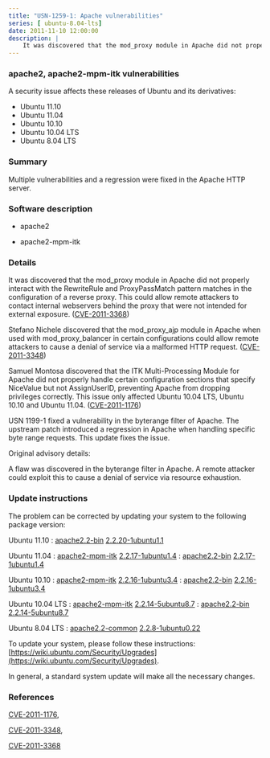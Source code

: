 ```yaml
---
title: "USN-1259-1: Apache vulnerabilities"
series: [ ubuntu-8.04-lts]
date: 2011-11-10 12:00:00
description: |
    It was discovered that the mod_proxy module in Apache did not properly interact with the RewriteRule and ProxyPassMatch pattern matches in the configuration of a reverse proxy. This could allow remote attackers to contact internal webservers behind the proxy that were not intended for external exposure. ([CVE-2011-3368](http://people.ubuntu.com/~ubuntu-security/cve/CVE-2011-3368))
--- 
```

 
 


### apache2, apache2-mpm-itk vulnerabilities

A security issue affects these releases of Ubuntu and its derivatives:

* Ubuntu 11.10
* Ubuntu 11.04
* Ubuntu 10.10
* Ubuntu 10.04 LTS
* Ubuntu 8.04 LTS

### Summary

Multiple vulnerabilities and a regression were fixed in the Apache HTTP server.

### Software description

* apache2 

* apache2-mpm-itk 

### Details

It was discovered that the mod_proxy module in Apache did not properly interact with the RewriteRule and ProxyPassMatch pattern matches in the configuration of a reverse proxy. This could allow remote attackers to contact internal webservers behind the proxy that were not intended for external exposure. ([CVE-2011-3368](http://people.ubuntu.com/~ubuntu-security/cve/CVE-2011-3368))

Stefano Nichele discovered that the mod_proxy_ajp module in Apache when used with mod_proxy_balancer in certain configurations could allow remote attackers to cause a denial of service via a malformed HTTP request. ([CVE-2011-3348](http://people.ubuntu.com/~ubuntu-security/cve/CVE-2011-3348))

Samuel Montosa discovered that the ITK Multi-Processing Module for Apache did not properly handle certain configuration sections that specify NiceValue but not AssignUserID, preventing Apache from dropping privileges correctly. This issue only affected Ubuntu 10.04 LTS, Ubuntu 10.10 and Ubuntu 11.04. ([CVE-2011-1176](http://people.ubuntu.com/~ubuntu-security/cve/CVE-2011-1176))

USN 1199-1 fixed a vulnerability in the byterange filter of Apache. The upstream patch introduced a regression in Apache when handling specific byte range requests. This update fixes the issue.

Original advisory details:

 A flaw was discovered in the byterange filter in Apache. A remote attacker could exploit this to cause a denial of service via resource exhaustion. 

### Update instructions

The problem can be corrected by updating your system to the following package version:

Ubuntu 11.10
 : [apache2.2-bin](https://launchpad.net/ubuntu/+source/apache2) <span> [2.2.20-1ubuntu1.1](https://launchpad.net/ubuntu/+source/apache2/2.2.20-1ubuntu1.1) </span> 

Ubuntu 11.04
 : [apache2-mpm-itk](https://launchpad.net/ubuntu/+source/apache2) <span> [2.2.17-1ubuntu1.4](https://launchpad.net/ubuntu/+source/apache2/2.2.17-1ubuntu1.4) </span> 
 : [apache2.2-bin](https://launchpad.net/ubuntu/+source/apache2) <span> [2.2.17-1ubuntu1.4](https://launchpad.net/ubuntu/+source/apache2/2.2.17-1ubuntu1.4) </span> 

Ubuntu 10.10
 : [apache2-mpm-itk](https://launchpad.net/ubuntu/+source/apache2) <span> [2.2.16-1ubuntu3.4](https://launchpad.net/ubuntu/+source/apache2/2.2.16-1ubuntu3.4) </span> 
 : [apache2.2-bin](https://launchpad.net/ubuntu/+source/apache2) <span> [2.2.16-1ubuntu3.4](https://launchpad.net/ubuntu/+source/apache2/2.2.16-1ubuntu3.4) </span> 

Ubuntu 10.04 LTS
 : [apache2-mpm-itk](https://launchpad.net/ubuntu/+source/apache2) <span> [2.2.14-5ubuntu8.7](https://launchpad.net/ubuntu/+source/apache2/2.2.14-5ubuntu8.7) </span> 
 : [apache2.2-bin](https://launchpad.net/ubuntu/+source/apache2) <span> [2.2.14-5ubuntu8.7](https://launchpad.net/ubuntu/+source/apache2/2.2.14-5ubuntu8.7) </span> 

Ubuntu 8.04 LTS
 : [apache2.2-common](https://launchpad.net/ubuntu/+source/apache2) <span> [2.2.8-1ubuntu0.22](https://launchpad.net/ubuntu/+source/apache2/2.2.8-1ubuntu0.22) </span> 

To update your system, please follow these instructions: [https://wiki.ubuntu.com/Security/Upgrades](https://wiki.ubuntu.com/Security/Upgrades).

In general, a standard system update will make all the necessary changes. 

### References

 
 [CVE-2011-1176](http://people.ubuntu.com/~ubuntu-security/cve/CVE-2011-1176), 

 [CVE-2011-3348](http://people.ubuntu.com/~ubuntu-security/cve/CVE-2011-3348), 

 [CVE-2011-3368](http://people.ubuntu.com/~ubuntu-security/cve/CVE-2011-3368)
 

